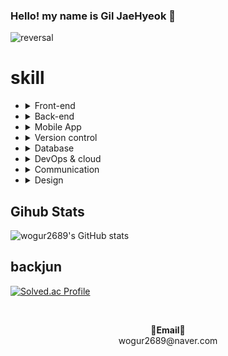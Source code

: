 ### Hello! my name is Gil JaeHyeok 👋

![reversal](https://capsule-render.vercel.app/api?type=rect&color=gradient&text=%20%20재혁%20%20&fontAlign=30&fontSize=30&textBg=true&desc=devloper&descAlign=60&descAlignY=50)

<h1>skill</h1>
<ul>
  <li>
    <details>
    <summary>Front-end</summary>
    <ul>
      <li>JavaScript</li>
      <li>JQuery</li>
      <li>React</li>
    </ul>
    </details>
  </li>
  <li>
  <details>
 <summary>Back-end</summary>
  <ul>
    <li>jsp</li>
    <li>python(crawling)</li>
    <li>Spring boot</li>
    <li>Spring Framework</li>
    <li>NodeJS</li>
  </ul>
  </details>
  </li>
  <li>
  <details>
  <summary>Mobile App</summary>
  <ul>
    <li>Android
    <ul>
      <li>java</li>
      <li>kotlin</li>
    </ul>
    </li>
  </ul>
  </details>
  </li>
  <li>
  <details>
<summary>Version control</summary>
  <ul>
    <li>Svn</li>
    <li>Git</li>
  </ul>
  </details>
  </li>
  <li>
 <details>
 <summary>Database</summary>
  <ul>
    <li>MySQL</li>
    <li>PostgreSQL</li>
    <li>Oracle</li>
    <li>Firebase</li>
    <li>Redis</li>
  </ul>
  </details>
  </li>
  <li>
 <details>
 <summary>DevOps & cloud</summary>
  <ul>
    <li>windows</li>
    <li>linux</li>
    <li>github pages</li>
    <li>netlify</li>
    <li>jenkins</li>
    <li>docker</li>
    <li>accodian(kubernetes)</li>
    <li>AWS</li>
  </ul>
  </details>
  </li>
    <li>
 <details>
 <summary>Communication</summary>
  <ul>
    <li>slack</li>
    <li>jira</li>
    <li>notion</li>
    <li>dooray</li>
    <li>trello</li>
  </ul>
  </details>
  </li>
  <li>
 <details>
 <summary>Design</summary>
  <ul>
    <li>figma</li>
    <li>zeplin</li>
    <li>photoshop</li>
  </ul>
  </details>
  </li>
</ul>

  
<h2>Gihub Stats</h2>

![wogur2689's GitHub stats](https://github-readme-stats.vercel.app/api?username=wogur2689&show_icons=true&theme=tokyonight)

<h2>backjun</h2>

[![Solved.ac Profile](http://mazassumnida.wtf/api/v2/generate_badge?boj=wogur2689)](https://solved.ac/wogur2689/)


&nbsp;
<p align="center">
<Strong>📧Email📧</Strong><br>wogur2689@naver.com<br>
</p>
